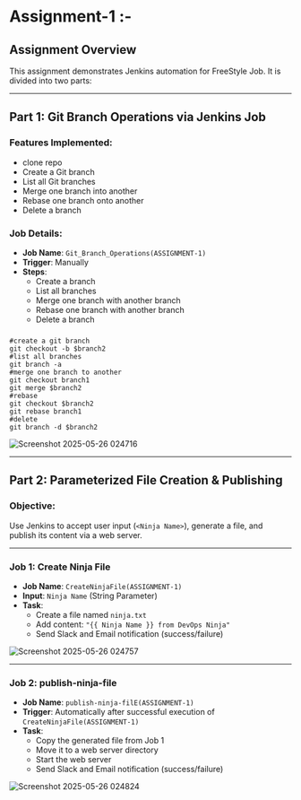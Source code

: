 # Assignment-1 :-

## Assignment Overview

This assignment demonstrates Jenkins automation for FreeStyle Job. It is divided into two parts:

---

## Part 1: Git Branch Operations via Jenkins Job

###  Features Implemented:
- clone repo
- Create a Git branch
- List all Git branches
- Merge one branch into another
- Rebase one branch onto another
- Delete a branch

###  Job Details:
- **Job Name**: `Git_Branch_Operations(ASSIGNMENT-1)`
- **Trigger**: Manually 
- **Steps**:
  - Create a branch 
  - List all branches 
  - Merge one branch with another branch 
  - Rebase one branch with another branch 
  - Delete a branch 
 
### 
```
#create a git branch	
git checkout -b $branch2
#list all branches
git branch -a
#merge one branch to another
git checkout branch1
git merge $branch2
#rebase
git checkout $branch2
git rebase branch1
#delete
git branch -d $branch2
```


![Screenshot 2025-05-26 024716](https://github.com/user-attachments/assets/aea4c8d8-24f3-4c08-be04-595c68427915)

---

## Part 2: Parameterized File Creation & Publishing

###  Objective:
Use Jenkins to accept user input (`<Ninja Name>`), generate a file, and publish its content via a web server.

---

###  Job 1: Create Ninja File

- **Job Name**: `CreateNinjaFile(ASSIGNMENT-1)`
- **Input**: `Ninja Name` (String Parameter)
- **Task**:
  - Create a file named `ninja.txt`
  - Add content: `"{{ Ninja Name }} from DevOps Ninja"`
  - Send Slack and Email notification (success/failure)

![Screenshot 2025-05-26 024757](https://github.com/user-attachments/assets/a4f6153f-2cee-4846-9fe1-eb7f54f84075)

---

###  Job 2: publish-ninja-file

- **Job Name**: `publish-ninja-filE(ASSIGNMENT-1)`
- **Trigger**: Automatically after successful execution of `CreateNinjaFile(ASSIGNMENT-1)`
- **Task**:
  - Copy the generated file from Job 1
  - Move it to a web server directory 
  - Start the web server
  - Send Slack and Email notification (success/failure)

![Screenshot 2025-05-26 024824](https://github.com/user-attachments/assets/8c4c198e-4aab-46b3-9582-b4a8894dee51)





    
